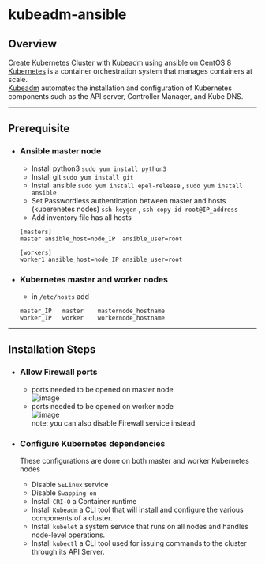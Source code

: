 # kubeadm-ansible
## Overview
Create Kubernetes Cluster with Kubeadm using ansible on CentOS 8\
[Kubernetes](https://kubernetes.io/) is a container orchestration system that manages containers at scale.\
[Kubeadm](https://kubernetes.io/docs/reference/setup-tools/kubeadm/) automates the installation and configuration of Kubernetes components such as the API server, Controller Manager, and Kube DNS. 

---

## Prerequisite
* ### Ansible master node 
  * Install python3 `sudo yum install python3`
  * Install git `sudo yum install git`
  * Install ansible `sudo yum install epel-release` , `sudo yum install ansible`
  * Set Passwordless authentication between master and hosts (kuberenetes nodes) `ssh-keygen` , `ssh-copy-id root@IP_address`
  * Add inventory file has all hosts
  ```
  [masters]
  master ansible_host=node_IP  ansible_user=root

  [workers]
  worker1 ansible_host=node_IP ansible_user=root
  ```
  
* ### Kubernetes master and worker nodes
  * in `/etc/hosts` add 
  ```
  master_IP   master    masternode_hostname
  worker_IP   worker    workernode_hostname
  ```
---

## Installation Steps
* ### Allow Firewall ports
  * ports needed to be opened on master node\
  ![image](https://user-images.githubusercontent.com/47721226/225149321-a780ba7e-4b79-4790-9938-b52b6e87289f.png)
  * ports needed to be opened on worker node\
  ![image](https://user-images.githubusercontent.com/47721226/225150309-f6c4f9d8-3df6-4a29-a33c-db7841e35e2a.png)\
note: you can also disable Firewall service instead 

* ### Configure Kubernetes dependencies 
  These configurations are done on both master and worker Kubernetes nodes
  * Disable `SELinux` service
  * Disable `Swapping on` 
  * Install `CRI-O` a Container runtime 
  * Install `Kubeadm` a CLI tool that will install and configure the various components of a cluster.
  * Install `kubelet` a system service that runs on all nodes and handles node-level operations.
  * Install `kubectl` a CLI tool used for issuing commands to the cluster through its API Server.
